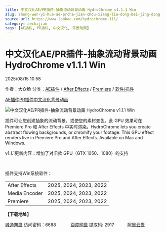 ```yaml
---
title: 中文汉化AE/PR插件-抽象流动背景动画 HydroChrome v1.1.1 Win
slug: zhong-wen-yi-hua-ae-prcha-jian-chou-xiang-liu-dong-bei-jing-dong-hua-hydrochrome-v1-1-1-win
source_url: https://www.lookae.com/hydrochrome-111/
category: aechajian
tags: [AE插件, PR插件, 中文汉化, 背景动画]
---
```

# 中文汉化AE/PR插件-抽象流动背景动画 HydroChrome v1.1.1 Win

2025/08/15 10:58

作者：大众脸
分类：[AE插件](https://www.lookae.com/after-effects/aechajian/) / [After Effects](https://www.lookae.com/after-effects/) / [Premiere](https://www.lookae.com/qitarjcj/premierezy/) / [软件/插件](https://www.lookae.com/qitarjcj/)

[AE插件](https://www.lookae.com/tag/ae%e6%8f%92%e4%bb%b6/)[PR插件](https://www.lookae.com/tag/pr%e6%8f%92%e4%bb%b6/)[中文汉化](https://www.lookae.com/tag/%e4%b8%ad%e6%96%87%e6%b1%89%e5%8c%96/)[背景动画](https://www.lookae.com/tag/%e8%83%8c%e6%99%af%e5%8a%a8%e7%94%bb/)

![中文汉化AE/PR插件-抽象流动背景动画 HydroChrome v1.1.1 Win](https://www.lookae.com/wp-content/uploads/2024/07/hydrochrome.jpg "中文汉化AE/PR插件-抽象流动背景动画 HydroChrome v1.1.1 Win-LookAE.com")

插件可让您创建抽象的流动背景，或使您的素材变色。此 GPU 效果可在 Premiere Pro 和 After Effects 中实时渲染。HydroChrome lets you create abstract flowing backgrounds, or chromify your footage. This GPU effect renders live in Premiere Pro and After Effects. Available on Mac and Windows.

v1.1.1更新内容：增加了对旧款 GPU（GTX 1050、1080）的支持

[﻿](http://cloud.video.taobao.com/play/u/null/p/1/e/6/t/1/470432289306.mp4)

插件支持Win系统软件：

|  |  |
| --- | --- |
| After Effects | 2025, 2024, 2023, 2022 |
| Media Encoder | 2025, 2024, 2023, 2022 |
| Premiere | 2025, 2024, 2023, 2022 |

**【下载地址】**

[城通网盘](https://url70.ctfile.com/f/2827370-8417409283-3dd824?p=4431) 访问密码：6688            [百度网盘](https://pan.baidu.com/s/1xWxBj5dv9GQATw5fhPLNzw?pwd=2917) 提取码: 2917           [阿里云盘](https://www.alipan.com/s/tdoEShyrNHi)
